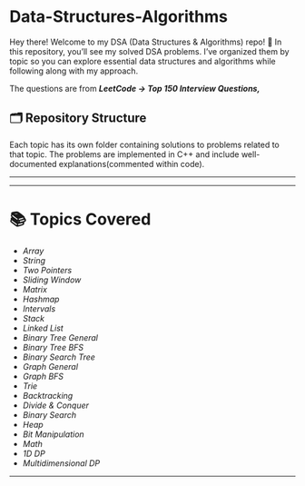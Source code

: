 # Data-Structures-Algorithms

Hey there! Welcome to my DSA (Data Structures & Algorithms) repo! 🚀 In this repository, you’ll see my solved DSA problems. I’ve organized them by topic so you can explore essential data structures and algorithms while following along with my approach.

The questions are from _**LeetCode → Top 150 Interview Questions,**_

## 🗂 Repository Structure
Each topic has its own folder containing solutions to problems related to that topic. The problems are implemented in C++ and include well-documented explanations(commented within code).

---

---

# 📚 Topics Covered
- *Array*
- *String*
- *Two Pointers*
- *Sliding Window*
- *Matrix*
- *Hashmap*
- *Intervals*
- *Stack*
- *Linked List*
- *Binary Tree General*
- *Binary Tree BFS*
- *Binary Search Tree*
- *Graph General*
- *Graph BFS*
- *Trie*
- *Backtracking*
- *Divide & Conquer*
- *Binary Search*
- *Heap*
- *Bit Manipulation*
- *Math*
- *1D DP*
- *Multidimensional DP*

---
